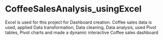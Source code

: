 # CoffeeSalesAnalysis_usingExcel
Excel is used for this project for Dashboard creation. Coffee sales data is used, applied Data transformation, Data cleaning, Data analysis, used Pivot tables, Pivot charts and made a dynamic interactive Coffee sales dashboard
